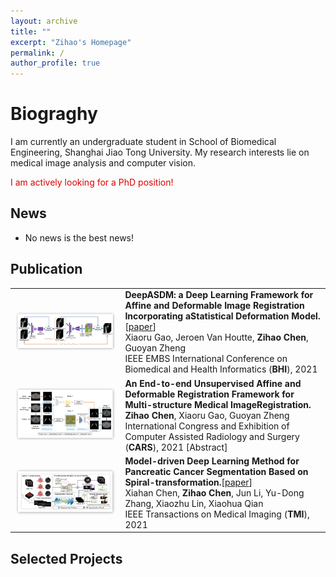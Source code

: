 ```yaml
---
layout: archive
title: ""
excerpt: "Zihao's Homepage"
permalink: /
author_profile: true
---
```


# Biograghy
I am currently an undergraduate student in School of Biomedical Engineering, Shanghai Jiao Tong University. My research interests lie on medical image analysis and computer vision.

<font color="#dd0000">I am actively looking for a PhD position!</font>

## News
* No news is the best news!

## Publication
<table id="tbPublications" width="100%">
    <tbody>
    <tr>
        <td width="35%">
        <img src="images/papers/img_paper3.png">
        </td>
        <td><b>DeepASDM: a Deep Learning Framework for Affine and Deformable Image Registration Incorporating aStatistical Deformation Model.</b>[<a href="https://ieeexplore.ieee.org/abstract/document/9508553">paper</a>]<br>
        Xiaoru Gao, Jeroen Van Houtte, <b>Zihao Chen</b>, Guoyan Zheng<br>
        IEEE EMBS International Conference on Biomedical and Health Informatics (<b>BHI</b>), 2021<br>
        </td>
    </tr>
    <tr>
        <td width="35%">
        <img src="images/papers/img_paper2.png">
        </td>
        <td><b>An End-to-end Unsupervised Affine and Deformable Registration Framework for Multi-structure Medical ImageRegistration.</b><br>
        <b>Zihao Chen</b>, Xiaoru Gao, Guoyan Zheng<br>
        International Congress and Exhibition of Computer Assisted Radiology and Surgery (<b>CARS</b>), 2021 [Abstract]<br>
        </td>
    </tr>
    <tr>
        <td width="35%">
        <img src="images/papers/img_paper1.png">
        </td>
        <td><b>Model-driven Deep Learning Method for Pancreatic Cancer Segmentation Based on Spiral-transformation.</b>[<a href="https://ieeexplore.ieee.org/abstract/document/9512056">paper</a>]<br>
        Xiahan Chen, <b>Zihao Chen</b>, Jun Li, Yu-Dong Zhang, Xiaozhu Lin, Xiaohua Qian <br>
        IEEE Transactions on Medical Imaging (<b>TMI</b>), 2021 <br>
        </td>
    </tr>
</tbody></table>

## Selected Projects

